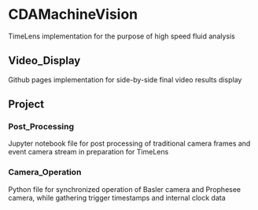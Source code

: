 # CDAMachineVision
TimeLens implementation for the purpose of high speed fluid analysis

## Video_Display
Github pages implementation for side-by-side final video results display

## Project
### Post_Processing
Jupyter notebook file for post processing of traditional camera frames and event camera stream in preparation for TimeLens
### Camera_Operation
Python file for synchronized operation of Basler camera and Prophesee camera, while gathering trigger timestamps and internal clock data

